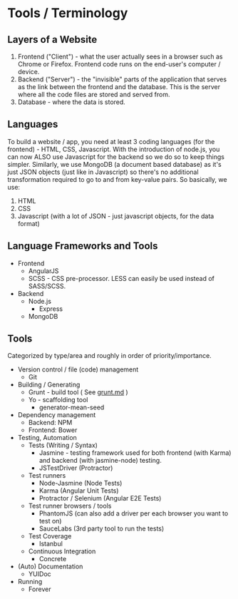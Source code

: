 # Tools / Terminology

## Layers of a Website

1. Frontend ("Client") - what the user actually sees in a browser such as Chrome or Firefox. Frontend code runs on the end-user's computer / device.
2. Backend ("Server") - the "invisible" parts of the application that serves as the link between the frontend and the database. This is the server where all the code files are stored and served from.
3. Database - where the data is stored.


## Languages
To build a website / app, you need at least 3 coding languages (for the frontend) - HTML, CSS, Javascript. With the introduction of node.js, you can now ALSO use Javascript for the backend so we do so to keep things simpler. Similarly, we use MongoDB (a document based database) as it's just JSON objects (just like in Javascript) so there's no additional transformation required to go to and from key-value pairs.
So basically, we use:
1. HTML
2. CSS
3. Javascript (with a lot of JSON - just javascript objects, for the data format)

## Language Frameworks and Tools

- Frontend
	- AngularJS
	- SCSS - CSS pre-processor. LESS can easily be used instead of SASS/SCSS.
- Backend
	- Node.js
		- Express
	- MongoDB
	

## Tools
Categorized by type/area and roughly in order of priority/importance.

- Version control / file (code) management
	- Git
- Building / Generating
	- Grunt - build tool ( See [grunt.md](grunt.md) )
	- Yo - scaffolding tool
		- generator-mean-seed
- Dependency management
	- Backend: NPM
	- Frontend: Bower
- Testing, Automation
	- Tests (Writing / Syntax)
		- Jasmine - testing framework used for both frontend (with Karma) and backend (with jasmine-node) testing.
		- JSTestDriver (Protractor)
	- Test runners
		- Node-Jasmine (Node Tests)
		- Karma (Angular Unit Tests)
		- Protractor / Selenium (Angular E2E Tests)
	- Test runner browsers / tools
		- PhantomJS (can also add a driver per each browser you want to test on)
		- SauceLabs (3rd party tool to run the tests)
	- Test Coverage
		- Istanbul
	- Continuous Integration
		- Concrete
- (Auto) Documentation
	- YUIDoc
- Running
	- Forever
	